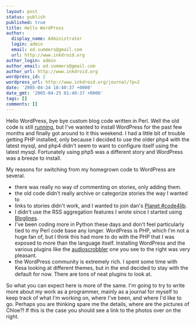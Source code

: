 ```yaml
---
layout: post
status: publish
published: true
title: Hello WordPress
author:
  display_name: Administrator
  login: admin
  email: ed.summers@gmail.com
  url: http://www.inkdroid.org
author_login: admin
author_email: ed.summers@gmail.com
author_url: http://www.inkdroid.org
wordpress_id: 2
wordpress_url: http://www.inkdroid.org/journal/?p=2
date: '2005-04-24 18:40:37 +0000'
date_gmt: '2005-04-25 01:40:37 +0000'
tags: []
comments: []
---
```



<p>Hello WordPress, bye bye custom blog code written in Perl. Well the old code is still <a href="http://www.inkdroid.org/perl/b">running</a>, but I've wanted to install WordPress for the past few months and finally got around to it this weekend.  I had a little bit of trouble getting PHP installed, only because I decided to use the older php4 with the latest mysql, and php4 didn't seem to want to configure itself using the latest mysql. Fortunately using php5 was a different story and WordPress was a breeze to install.</p>
<p>My reasons for switching from my homegrown code to WordPress are several.</p>
<ul>
<li>there was really no way of commenting on stories, only adding them.
        </li>
<li>the old code didn't really archive or categorize stories the way I wanted to</li>
<li>links to stories didn't work, and I wanted to join dan's <a href="http://web.archive.org/web/20050930004259/http://curtis.med.yale.edu:80/code4lib/">Planet #code4lib</a>.</li>
<li>I didn't use the RSS aggregation features I wrote since I started using <a href="http://www.bloglines.com">Bloglines</a>.</li>
<li>I've been coding more in Python these days and don't feel particularly tied to my Perl code base any longer. WordPress is PHP, which I'm not a huge fan of, but I think this had more to do with the PHP that I was exposed to more than the language itself. Installing WordPress and the various plugins like the <a href="http://web.archive.org/web/20090206085517/http://www.tedpearson.com:80/blog/?page_id=778">audioscrobbler</a> one you see to the right was very pleasant.</li>
<li>the WordPress community is extremely rich. I spent some time with Kesa looking at different themes, but in the end decided to stay with the default for now. There are tons of neat plugins to look at.</li>
</ul>
<p>So what you can expect here is more of the same. I'm going to try to write more about my work as a programmer, mainly as a journal for myself to keep track of what I'm working on, where I've been, and where I'd like to go. Perhaps you are thinking spare me the details, where are the pictures of Chloe?! If this is the case you should see a link to the photos over on the right.</p>
